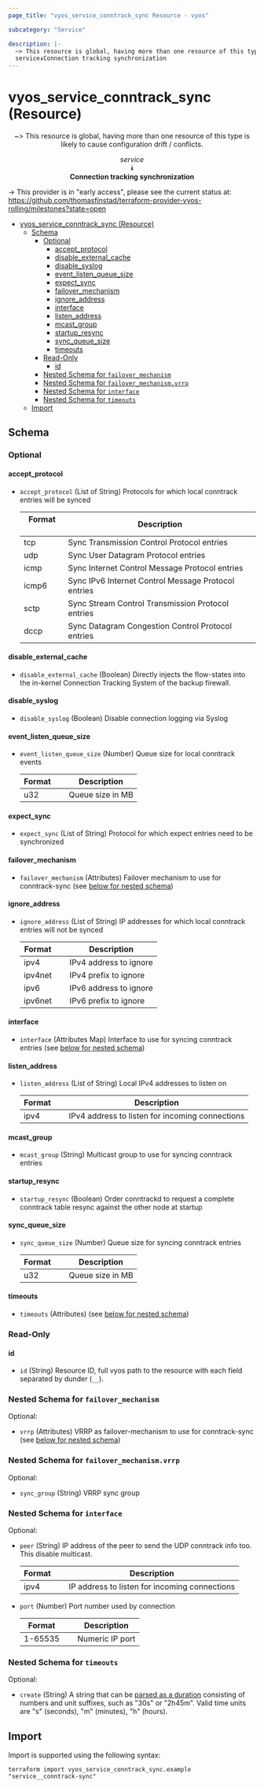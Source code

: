 ```yaml
---
page_title: "vyos_service_conntrack_sync Resource - vyos"

subcategory: "Service"

description: |-
  ~> This resource is global, having more than one resource of this type is likely to cause configuration drift / conflicts.
  service⯯Connection tracking synchronization
---
```


# vyos_service_conntrack_sync (Resource)
<center>

~> This resource is global, having more than one resource of this type is likely to cause configuration drift / conflicts.

*service*  
⯯  
**Connection tracking synchronization**


</center>

-> This provider is in "early access", please see the current status at: https://github.com/thomasfinstad/terraform-provider-vyos-rolling/milestones?state=open

<!--TOC-->

- [vyos_service_conntrack_sync (Resource)](#vyos_service_conntrack_sync-resource)
  - [Schema](#schema)
    - [Optional](#optional)
      - [accept_protocol](#accept_protocol)
      - [disable_external_cache](#disable_external_cache)
      - [disable_syslog](#disable_syslog)
      - [event_listen_queue_size](#event_listen_queue_size)
      - [expect_sync](#expect_sync)
      - [failover_mechanism](#failover_mechanism)
      - [ignore_address](#ignore_address)
      - [interface](#interface)
      - [listen_address](#listen_address)
      - [mcast_group](#mcast_group)
      - [startup_resync](#startup_resync)
      - [sync_queue_size](#sync_queue_size)
      - [timeouts](#timeouts)
    - [Read-Only](#read-only)
      - [id](#id)
    - [Nested Schema for `failover_mechanism`](#nested-schema-for-failover_mechanism)
    - [Nested Schema for `failover_mechanism.vrrp`](#nested-schema-for-failover_mechanismvrrp)
    - [Nested Schema for `interface`](#nested-schema-for-interface)
    - [Nested Schema for `timeouts`](#nested-schema-for-timeouts)
  - [Import](#import)

<!--TOC-->

<!-- schema generated by tfplugindocs -->
## Schema

### Optional

#### accept_protocol
- `accept_protocol` (List of String) Protocols for which local conntrack entries will be synced

    |  Format  &emsp;|  Description                                          |
    |----------|-------------------------------------------------------|
    |  tcp     &emsp;|  Sync Transmission Control Protocol entries           |
    |  udp     &emsp;|  Sync User Datagram Protocol entries                  |
    |  icmp    &emsp;|  Sync Internet Control Message Protocol entries       |
    |  icmp6   &emsp;|  Sync IPv6 Internet Control Message Protocol entries  |
    |  sctp    &emsp;|  Sync Stream Control Transmission Protocol entries    |
    |  dccp    &emsp;|  Sync Datagram Congestion Control Protocol entries    |
#### disable_external_cache
- `disable_external_cache` (Boolean) Directly injects the flow-states into the in-kernel Connection Tracking System of the backup firewall.
#### disable_syslog
- `disable_syslog` (Boolean) Disable connection logging via Syslog
#### event_listen_queue_size
- `event_listen_queue_size` (Number) Queue size for local conntrack events

    |  Format  &emsp;|  Description       |
    |----------|--------------------|
    |  u32     &emsp;|  Queue size in MB  |
#### expect_sync
- `expect_sync` (List of String) Protocol for which expect entries need to be synchronized
#### failover_mechanism
- `failover_mechanism` (Attributes) Failover mechanism to use for conntrack-sync (see [below for nested schema](#nestedatt--failover_mechanism))
#### ignore_address
- `ignore_address` (List of String) IP addresses for which local conntrack entries will not be synced

    |  Format   &emsp;|  Description             |
    |-----------|--------------------------|
    |  ipv4     &emsp;|  IPv4 address to ignore  |
    |  ipv4net  &emsp;|  IPv4 prefix to ignore   |
    |  ipv6     &emsp;|  IPv6 address to ignore  |
    |  ipv6net  &emsp;|  IPv6 prefix to ignore   |
#### interface
- `interface` (Attributes Map) Interface to use for syncing conntrack entries (see [below for nested schema](#nestedatt--interface))
#### listen_address
- `listen_address` (List of String) Local IPv4 addresses to listen on

    |  Format  &emsp;|  Description                                      |
    |----------|---------------------------------------------------|
    |  ipv4    &emsp;|  IPv4 address to listen for incoming connections  |
#### mcast_group
- `mcast_group` (String) Multicast group to use for syncing conntrack entries
#### startup_resync
- `startup_resync` (Boolean) Order conntrackd to request a complete conntrack table resync against the other node at startup
#### sync_queue_size
- `sync_queue_size` (Number) Queue size for syncing conntrack entries

    |  Format  &emsp;|  Description       |
    |----------|--------------------|
    |  u32     &emsp;|  Queue size in MB  |
#### timeouts
- `timeouts` (Attributes) (see [below for nested schema](#nestedatt--timeouts))

### Read-Only

#### id
- `id` (String) Resource ID, full vyos path to the resource with each field separated by dunder (`__`).

<a id="nestedatt--failover_mechanism"></a>
### Nested Schema for `failover_mechanism`

Optional:

- `vrrp` (Attributes) VRRP as failover-mechanism to use for conntrack-sync (see [below for nested schema](#nestedatt--failover_mechanism--vrrp))

<a id="nestedatt--failover_mechanism--vrrp"></a>
### Nested Schema for `failover_mechanism.vrrp`

Optional:

- `sync_group` (String) VRRP sync group



<a id="nestedatt--interface"></a>
### Nested Schema for `interface`

Optional:

- `peer` (String) IP address of the peer to send the UDP conntrack info too. This disable multicast.

    |  Format  &emsp;|  Description                                    |
    |----------|-------------------------------------------------|
    |  ipv4    &emsp;|  IP address to listen for incoming connections  |
- `port` (Number) Port number used by connection

    |  Format   &emsp;|  Description      |
    |-----------|-------------------|
    |  1-65535  &emsp;|  Numeric IP port  |


<a id="nestedatt--timeouts"></a>
### Nested Schema for `timeouts`

Optional:

- `create` (String) A string that can be [parsed as a duration](https://pkg.go.dev/time#ParseDuration) consisting of numbers and unit suffixes, such as &#34;30s&#34; or &#34;2h45m&#34;. Valid time units are &#34;s&#34; (seconds), &#34;m&#34; (minutes), &#34;h&#34; (hours).

## Import

Import is supported using the following syntax:

```shell
terraform import vyos_service_conntrack_sync.example "service__conntrack-sync"
```
